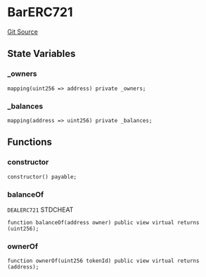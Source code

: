 # BarERC721
[Git Source](https://github.com/dustinstacy/boncurs/blob/7928cae257b46ede89b50d06eaae18601fcd0340/lib/forge-std/test/StdCheats.t.sol)


## State Variables
### _owners

```solidity
mapping(uint256 => address) private _owners;
```


### _balances

```solidity
mapping(address => uint256) private _balances;
```


## Functions
### constructor


```solidity
constructor() payable;
```

### balanceOf

`DEALERC721` STDCHEAT


```solidity
function balanceOf(address owner) public view virtual returns (uint256);
```

### ownerOf


```solidity
function ownerOf(uint256 tokenId) public view virtual returns (address);
```


